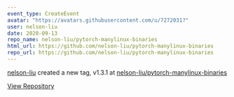 ```yaml
---
event_type: CreateEvent
avatar: "https://avatars.githubusercontent.com/u/7272031?"
user: nelson-liu
date: 2020-09-13
repo_name: nelson-liu/pytorch-manylinux-binaries
html_url: https://github.com/nelson-liu/pytorch-manylinux-binaries
repo_url: https://github.com/nelson-liu/pytorch-manylinux-binaries
---
```


<a href='https://github.com/nelson-liu' target='_blank'>nelson-liu</a> created a new tag, v1.3.1 at <a href='https://github.com/nelson-liu/pytorch-manylinux-binaries' target='_blank'>nelson-liu/pytorch-manylinux-binaries</a>

<a href='https://github.com/nelson-liu/pytorch-manylinux-binaries' target='_blank'>View Repository</a>